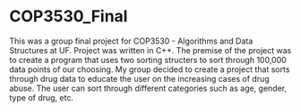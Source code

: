 # COP3530_Final
This was a group final project for COP3530 - Algorithms and Data Structures at UF. 
Project was written in C++.
The premise of the project was to create a program that uses two sorting 
structers to sort through 100,000 data points of our choosing. 
My group decided to create a project that sorts through 
drug data to educate the user on the increasing cases of drug abuse. 
The user can sort through different categories such as age, gender, type of drug, etc. 

